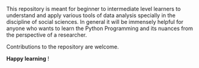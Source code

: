 This repository is meant for beginner to intermediate level learners to understand and apply various tools of data analysis specially in the discipline of social sciences. In general it will be immensely helpful for anyone who wants to learn the Python Programming and its nuances from the perspective of a researcher. 

Contributions to the repository are  welcome.  

**Happy learning** !
